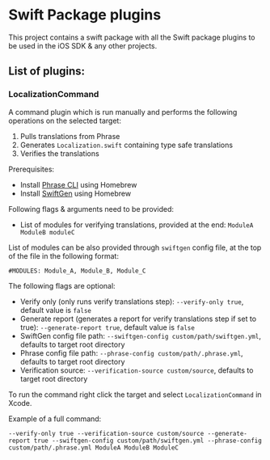 # Swift Package plugins

This project contains a swift package with all the Swift package plugins to be used in the iOS SDK & any other projects. 

## List of plugins:

### LocalizationCommand

A command plugin which is run manually and performs the following operations on the selected target:

1. Pulls translations from Phrase
2. Generates `Localization.swift` containing type safe translations
3. Verifies the translations

Prerequisites:

- Install [Phrase CLI](https://support.phrase.com/hc/en-us/articles/5784093863964-CLI-Installation-Strings-) using Homebrew
- Install [ SwiftGen](https://github.com/SwiftGen/SwiftGen#installation) using Homebrew

Following flags & arguments need to be provided:

- List of modules for verifying translations, provided at the end: `ModuleA ModuleB moduleC`

List of modules can be also provided through `swiftgen` config file, at the top of the file in the following format:

`#MODULES: Module_A, Module_B, Module_C`

The following flags are optional:

- Verify only (only runs verify translations step): `--verify-only true`, default value is `false`
- Generate report (generates a report for verify translations step if set to true): `--generate-report true`, default value is `false`
- SwiftGen config file path: `--swiftgen-config custom/path/swiftgen.yml`, defaults to target root directory
- Phrase config file path: `--phrase-config custom/path/.phrase.yml`, defaults to target root directory
- Verification source: `--verification-source custom/source`, defaults to target root directory

To run the command right click the target and select `LocalizationCommand` in Xcode.

Example of a full command: 

`--verify-only true --verification-source custom/source --generate-report true --swiftgen-config custom/path/swiftgen.yml --phrase-config custom/path/.phrase.yml ModuleA ModuleB ModuleC`

